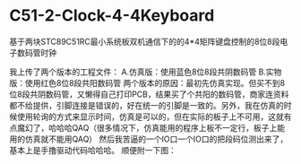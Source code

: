 # C51-2-Clock-4-4Keyboard
基于两块STC89C51RC最小系统板双机通信下的的4*4矩阵键盘控制的8位8段电子数码管时钟

我上传了两个版本的工程文件：
      A.仿真版：使用蓝色8位8段共阴数码管
      B.实物版：使用红色8位8段共阳数码管
  两个版本的原因：最初先仿真实现。但买不到8位8段共阴数码管，又懒得自己打印PCB，结果买了个共阳的数码管，商家连资料都不给提供，引脚连接是错误的，好在统一的引脚是一致的。另外，我在仿真的时候使用轮询的方式来显示时间，仿真是可以的，但在实际的板子上不可用，这就有点魔幻了，哈哈哈QAQ（很多情况下，仿真能用的程序上板不一定行，板子上能用的仿真就不能用QAQ）
  然后我苦逼的一个IO口一个IO口的把段码位测出来了，基本上是手撸驱动代码哈哈哈。
顺便附一下图：
